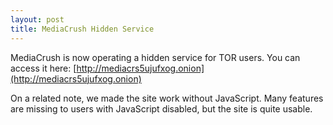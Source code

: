 ```yaml
---
layout: post
title: MediaCrush Hidden Service
---
```


MediaCrush is now operating a hidden service for TOR users. You can access it
here: [http://mediacrs5ujufxog.onion](http://mediacrs5ujufxog.onion)

On a related note, we made the site work without JavaScript. Many features are
missing to users with JavaScript disabled, but the site is quite usable.

